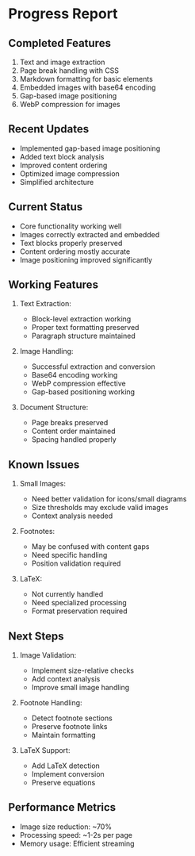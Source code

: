 # Progress Report

## Completed Features
1. Text and image extraction
2. Page break handling with CSS
3. Markdown formatting for basic elements
4. Embedded images with base64 encoding
5. Gap-based image positioning
6. WebP compression for images

## Recent Updates
- Implemented gap-based image positioning
- Added text block analysis
- Improved content ordering
- Optimized image compression
- Simplified architecture

## Current Status
- Core functionality working well
- Images correctly extracted and embedded
- Text blocks properly preserved
- Content ordering mostly accurate
- Image positioning improved significantly

## Working Features
1. Text Extraction:
   - Block-level extraction working
   - Proper text formatting preserved
   - Paragraph structure maintained

2. Image Handling:
   - Successful extraction and conversion
   - Base64 encoding working
   - WebP compression effective
   - Gap-based positioning working

3. Document Structure:
   - Page breaks preserved
   - Content order maintained
   - Spacing handled properly

## Known Issues
1. Small Images:
   - Need better validation for icons/small diagrams
   - Size thresholds may exclude valid images
   - Context analysis needed

2. Footnotes:
   - May be confused with content gaps
   - Need specific handling
   - Position validation required

3. LaTeX:
   - Not currently handled
   - Need specialized processing
   - Format preservation required

## Next Steps
1. Image Validation:
   - Implement size-relative checks
   - Add context analysis
   - Improve small image handling

2. Footnote Handling:
   - Detect footnote sections
   - Preserve footnote links
   - Maintain formatting

3. LaTeX Support:
   - Add LaTeX detection
   - Implement conversion
   - Preserve equations

## Performance Metrics
- Image size reduction: ~70%
- Processing speed: ~1-2s per page
- Memory usage: Efficient streaming
